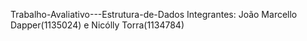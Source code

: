 Trabalho-Avaliativo---Estrutura-de-Dados
Integrantes: João Marcello Dapper(1135024) e Nicólly Torra(1134784)
